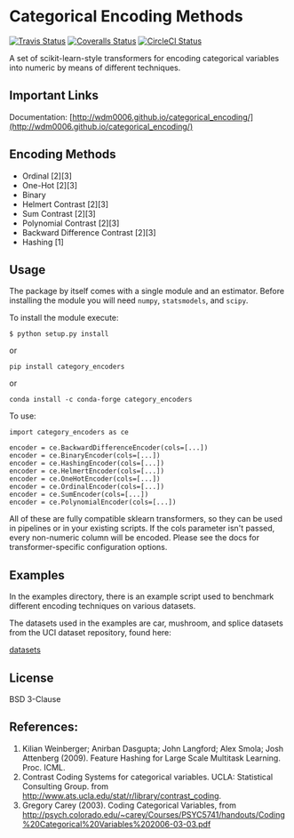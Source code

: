 Categorical Encoding Methods
============================

[![Travis Status](https://travis-ci.org/wdm0006/categorical_encoding.svg?branch=master)](https://travis-ci.org/wdm0006/categorical_encoding)
[![Coveralls Status](https://coveralls.io/repos/wdm0006/categorical_encoding/badge.svg?branch=master&service=github)](https://coveralls.io/r/wdm0006/categorical_encoding)
[![CircleCI Status](https://circleci.com/gh/wdm0006/categorical_encoding.svg?style=shield&circle-token=:circle-token)](https://circleci.com/gh/wdm0006/categorical_encoding/tree/master)

A set of scikit-learn-style transformers for encoding categorical 
variables into numeric by means of different techniques.

Important Links
---------------

Documentation: [http://wdm0006.github.io/categorical_encoding/](http://wdm0006.github.io/categorical_encoding/)

Encoding Methods
----------------

 * Ordinal [2][3]
 * One-Hot [2][3]
 * Binary
 * Helmert Contrast [2][3]
 * Sum Contrast [2][3]
 * Polynomial Contrast [2][3]
 * Backward Difference Contrast [2][3]
 * Hashing [1]

Usage
-----

The package by itself comes with a single module and an estimator. Before
installing the module you will need `numpy`, `statsmodels`, and `scipy`.

To install the module execute:

```shell
$ python setup.py install
```

or 

```
pip install category_encoders
```

or

```
conda install -c conda-forge category_encoders
```
    
To use:

    import category_encoders as ce
    
    encoder = ce.BackwardDifferenceEncoder(cols=[...])
    encoder = ce.BinaryEncoder(cols=[...])
    encoder = ce.HashingEncoder(cols=[...])
    encoder = ce.HelmertEncoder(cols=[...])
    encoder = ce.OneHotEncoder(cols=[...])
    encoder = ce.OrdinalEncoder(cols=[...])
    encoder = ce.SumEncoder(cols=[...])
    encoder = ce.PolynomialEncoder(cols=[...])

All of these are fully compatible sklearn transformers, so they can be used in pipelines or in your existing scripts. If 
the cols parameter isn't passed, every non-numeric column will be encoded. Please see the 
docs for transformer-specific configuration options.

Examples
--------

In the examples directory, there is an example script used to benchmark
different encoding techniques on various datasets.

The datasets used in the examples are car, mushroom, and splice datasets 
from the UCI dataset repository, found here:

[datasets](https://archive.ics.uci.edu/ml/datasets)

License
-------

BSD 3-Clause

References:
-----------

 1. Kilian Weinberger; Anirban Dasgupta; John Langford; Alex Smola; Josh Attenberg (2009). Feature Hashing for Large Scale Multitask Learning. Proc. ICML.
 2. Contrast Coding Systems for categorical variables.  UCLA: Statistical Consulting Group. from http://www.ats.ucla.edu/stat/r/library/contrast_coding.
 3. Gregory Carey (2003). Coding Categorical Variables, from http://psych.colorado.edu/~carey/Courses/PSYC5741/handouts/Coding%20Categorical%20Variables%202006-03-03.pdf
 
